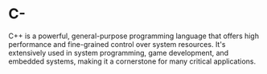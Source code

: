 # C-
C++ is a powerful, general-purpose programming language that offers high performance and fine-grained control over system resources. It's extensively used in system programming, game development, and embedded systems, making it a cornerstone for many critical applications.
